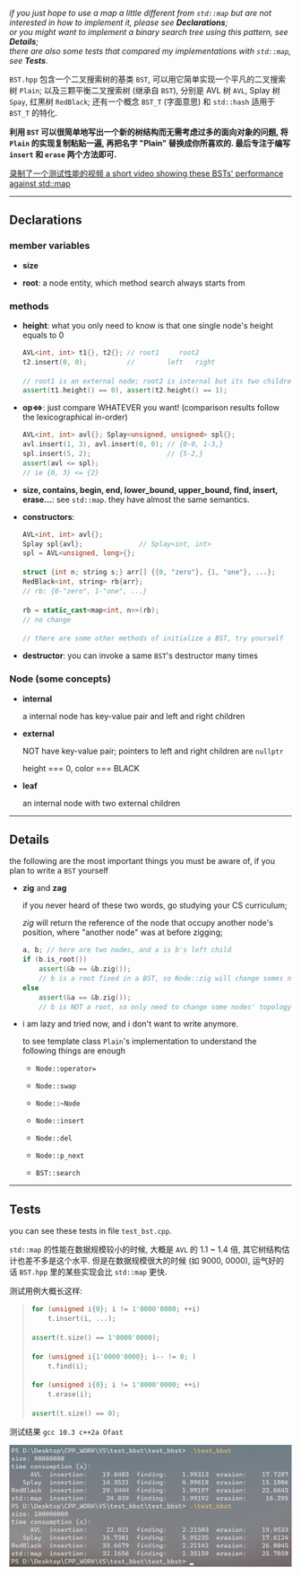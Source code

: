 *if you just hope to use a map a little different from `std::map` but are not interested in how to implement it, please see **Declarations**; <br>or you might want to implement a binary search tree using this pattern, see **Details**; <br>there are also some tests that compared my implementations with `std::map`, see **Tests**.* <br>

`BST.hpp` 包含一个二叉搜索树的基类 `BST`, 可以用它简单实现一个平凡的二叉搜索树 `Plain`; 以及三颗平衡二叉搜索树 (继承自 `BST`), 分别是 AVL 树 `AVL`, Splay 树 `Spay`, 红黑树 `RedBlack`; 还有一个概念 `BST_T` (字面意思) 和 `std::hash` 适用于 `BST_T` 的特化.

**利用 `BST` 可以很简单地写出一个新的树结构而无需考虑过多的面向对象的问题, 将 `Plain` 的实现复制粘贴一遍, 再把名字 "Plain" 替换成你所喜欢的. 最后专注于编写 `insert` 和 `erase` 两个方法即可.** 

[录制了一个测试性能的视频 a short video showing these BSTs' performance against std::map](https://www.bilibili.com/video/BV1414y1478k?share_source=copy_web&vd_source=c29cb724994184dc96f5e7824fd84554 "b战视频演示")

________________

## Declarations

### member variables

- **size**

- **root**: a node entity, which method search always starts from

### methods

- **height**: what you only need to know is that one single node's height equals to 0

  ```C++
  AVL<int, int> t1{}, t2{}; // root1     root2
  t2.insert(0, 0);          //        left   right
  
  // root1 is an external node; root2 is internal but its two children are external, ie root2 is a leaf
  assert(t1.height() == 0), assert(t2.height() == 1);
  ```
  
- **op<=>**: just compare WHATEVER you want! (comparison results follow the lexicographical in-order)

  ```C++
  AVL<int, int> avl{}; Splay<unsigned, unsigned> spl{};
  avl.insert(1, 3), avl.insert(0, 0); // {0-0, 1-3,}
  spl.insert(5, 2);                   // {5-2,}
  assert(avl <= spl); 
  // ie {0, 3} <= {2}
  ```

- **size, contains, begin, end, lower_bound, upper_bound, find, insert, erase...**: see `std::map`. they have almost the same semantics.

- **constructors**: 

  ```C++
  AVL<int, int> avl{};
  Splay spl{avl};              // Splay<int, int>
  spl = AVL<unsigned, long>{}; 
  
  struct {int n; string s;} arr[] {{0, "zero"}, {1, "one"}, ...};
  RedBlack<int, string> rb{arr};
  // rb: {0-"zero", 1-"one", ...}
  
  rb = static_cast<map<int, n>>(rb);
  // no change
  
  // there are some other methods of initialize a BST, try yourself
  ```

- **destructor**: you can invoke a same `BST`'s destructor many times

### Node (some concepts)

- **internal**

  a internal node has key-value pair and left and right children

- **external**

  NOT have key-value pair; pointers to left and right children are `nullptr`

  height === 0, color === BLACK

- **leaf**

  an internal node with two external children

____________

## Details

the following are the most important things you must be aware of, if you plan to write a `BST` yourself

- **zig** and **zag**

  if you never heard of these two words, go studying your CS curriculum;

  *zig* will return the reference of the node that occupy another node's position, where "another node" was at before zigging;

  ```C++
  a, b; // here are two nodes, and a is b's left child
  if (b.is_root()) 
      assert(&b == &b.zig());
      // b is a root fixed in a BST, so Node::zig will change somes nodes' topology and values
  else
      assert(&a == &b.zig());
      // b is NOT a root, so only need to change some nodes' topology, ie pointers
  ```

- i am lazy and tried now, and i don't want to write anymore.

  to see template class `Plain`'s implementation to understand the following things are enough
  
  - `Node::operator=`
  
  - `Node::swap`
  
  - `Node::~Node`
  
  - `Node::insert`
  
  - `Node::del`
  
  - `Node::p_next`
  
  - `BST::search`
  

________

## Tests

you can see these tests in file `test_bst.cpp`.

`std::map` 的性能在数据规模较小的时候, 大概是 `AVL` 的 1.1 ~ 1.4 倍, 其它树结构估计也差不多是这个水平. 但是在数据规模很大的时候 (如 9000, 0000), 运气好的话 `BST.hpp` 里的某些实现会比 `std::map` 更快.

测试用例大概长这样:

> ```C++
> for (unsigned i{0}; i != 1'0000'0000; ++i)
>     t.insert(i, ...);
> 
> assert(t.size() == 1'0000'0000);
> 
> for (unsigned i{1'0000'0000}; i-- != 0; )
>     t.find(i);
>
> for (unsigned i{0}; i != 1'0000'0000; ++i)
>     t.erase(i);
> 
> assert(t.size() == 0);
> ```

测试结果 `gcc 10.3 c++2a Ofast`

![标准库, 你太让我失望啦~ 🤡](https://github.com/Shynur/Binary-Search-Tree/blob/main/.README/test_result.JPG?raw=true)
